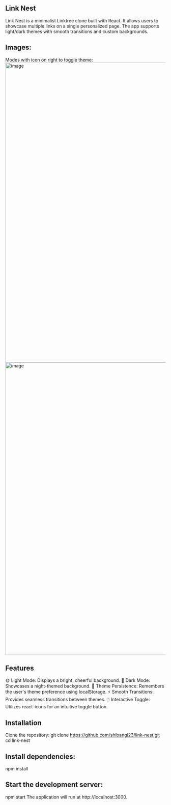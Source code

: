 ## Link Nest
Link Nest is a minimalist Linktree clone built with React. It allows users to showcase multiple links on a single personalized page. The app supports light/dark themes with smooth transitions and custom backgrounds.

## Images:
Modes with icon on right to toggle theme:
<img width="943" alt="image" src="https://github.com/user-attachments/assets/730c7d44-0e51-4441-b9b8-421a3e0b8f73" />
<img width="920" alt="image" src="https://github.com/user-attachments/assets/a409787a-58bf-46c3-88d2-acee8e02ebd8" />

## Features
🌞 Light Mode: Displays a bright, cheerful background.
🌙 Dark Mode: Showcases a night-themed background.
🎨 Theme Persistence: Remembers the user's theme preference using localStorage.
⚡ Smooth Transitions: Provides seamless transitions between themes.
🖱️ Interactive Toggle: Utilizes react-icons for an intuitive toggle button.

## Installation
Clone the repository:
git clone https://github.com/shibangi23/link-nest.git
cd link-nest


## Install dependencies:
npm install

## Start the development server:
npm start
The application will run at http://localhost:3000.

